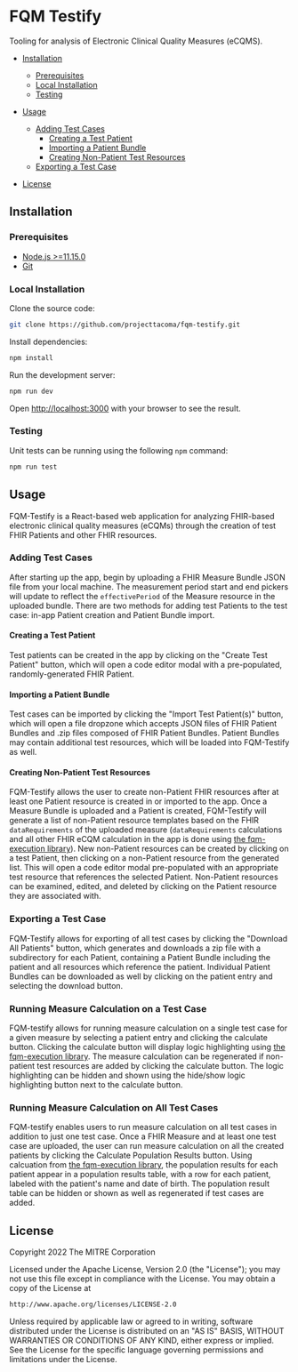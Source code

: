 # FQM Testify

Tooling for analysis of Electronic Clinical Quality Measures (eCQMS).

- [Installation](#installation)

  - [Prerequisites](#prerequisites)
  - [Local Installation](#local-installation)
  - [Testing](#testing)

- [Usage](#usage)

  - [Adding Test Cases](#adding-test-cases)
    - [Creating a Test Patient](#creating-a-test-patient)
    - [Importing a Patient Bundle](#importing-a-patient-bundle)
    - [Creating Non-Patient Test Resources](#creating-non-patient-test-resources)
  - [Exporting a Test Case](#exporting-a-test-case)

- [License](#license)

## Installation

### Prerequisites

- [Node.js >=11.15.0](https://nodejs.org/en/)
- [Git](https://git-scm.com/)

### Local Installation

Clone the source code:

```bash
git clone https://github.com/projecttacoma/fqm-testify.git
```

Install dependencies:

```bash
npm install
```

Run the development server:

```bash
npm run dev
```

Open [http://localhost:3000](http://localhost:3000) with your browser to see the result.

### Testing

Unit tests can be running using the following `npm` command:

```bash
npm run test
```

## Usage

FQM-Testify is a React-based web application for analyzing FHIR-based electronic clinical quality measures (eCQMs) through the creation of test FHIR Patients and other FHIR resources.

### Adding Test Cases

After starting up the app, begin by uploading a FHIR Measure Bundle JSON file from your local machine. The measurement period start and end pickers will update to reflect the `effectivePeriod` of the Measure resource in the uploaded bundle. There are two methods for adding test Patients to the test case: in-app Patient creation and Patient Bundle import.

#### Creating a Test Patient

Test patients can be created in the app by clicking on the "Create Test Patient" button, which will open a code editor modal with a pre-populated, randomly-generated FHIR Patient.

#### Importing a Patient Bundle

Test cases can be imported by clicking the "Import Test Patient(s)" button, which will open a file dropzone which accepts JSON files of FHIR Patient Bundles and .zip files composed of FHIR Patient Bundles. Patient Bundles may contain additional test resources, which will be loaded into FQM-Testify as well.

#### Creating Non-Patient Test Resources

FQM-Testify allows the user to create non-Patient FHIR resources after at least one Patient resource is created in or imported to the app. Once a Measure Bundle is uploaded and a Patient is created, FQM-Testify will generate a list of non-Patient resource templates based on the FHIR `dataRequirements` of the uploaded measure (`dataRequirements` calculations and all other FHIR eCQM calculation in the app is done using [the fqm-execution library](https://github.com/projecttacoma/fqm-execution)). New non-Patient resources can be created by clicking on a test Patient, then clicking on a non-Patient resource from the generated list. This will open a code editor modal pre-populated with an appropriate test resource that references the selected Patient. Non-Patient resources can be examined, edited, and deleted by clicking on the Patient resource they are associated with.

### Exporting a Test Case

FQM-Testify allows for exporting of all test cases by clicking the "Download All Patients" button, which generates and downloads a zip file with a subdirectory for each Patient, containing a Patient Bundle including the patient and all resources which reference the patient. Individual Patient Bundles can be downloaded as well by clicking on the patient entry and selecting the download button.

### Running Measure Calculation on a Test Case

FQM-testify allows for running measure calculation on a single test case for a given measure by selecting a patient entry and clicking the calculate button. Clicking the calculate button will display logic highlighting using [the fqm-execution library](https://github.com/projecttacoma/fqm-execution). The measure calculation can be regenerated if non-patient test resources are added by clicking the calculate button. The logic highlighting can be hidden and shown using the hide/show logic highlighting button next to the calculate button.

### Running Measure Calculation on All Test Cases

FQM-testify enables users to run measure calculation on all test cases in addition to just one test case. Once a FHIR Measure and at least one test case are uploaded, the user can run measure calculation on all the created patients by clicking the Calculate Population Results button. Using calcuation from [the fqm-execution library](https://github.com/projecttacoma/fqm-execution), the population results for each patient appear in a population results table, with a row for each patient, labeled with the patient's name and date of birth. The population result table can be hidden or shown as well as regenerated if test cases are added.

## License

Copyright 2022 The MITRE Corporation

Licensed under the Apache License, Version 2.0 (the "License"); you may not use this file except in compliance with the License. You may obtain a copy of the License at

```bash
http://www.apache.org/licenses/LICENSE-2.0
```

Unless required by applicable law or agreed to in writing, software distributed under the License is distributed on an "AS IS" BASIS, WITHOUT WARRANTIES OR CONDITIONS OF ANY KIND, either express or implied. See the License for the specific language governing permissions and limitations under the License.
